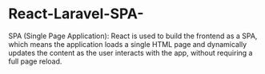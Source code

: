 # React-Laravel-SPA-
SPA (Single Page Application): React is used to build the frontend as a SPA, which means the application loads a single HTML page and dynamically updates the content as the user interacts with the app, without requiring a full page reload.
